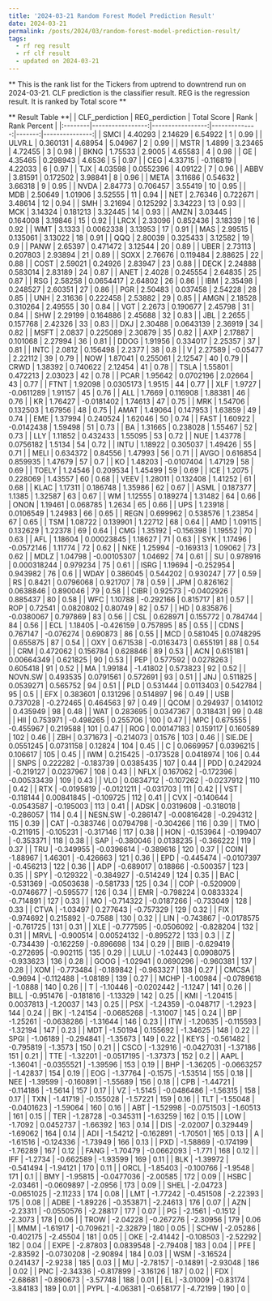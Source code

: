 ```yaml
---
title: '2024-03-21 Random Forest Model Prediction Result'
date: 2024-03-21
permalink: /posts/2024/03/random-forest-model-prediction-result/
tags:
  - rf reg result
  - rf clf result
  - updated on 2024-03-21
---
```

** This is the rank list for the Tickers from uptrend to downtrend run on 2024-03-21. CLF prediction is the classifier result. REG is the regression result. It is ranked by Total score ** 



** Result Table **|         |   CLF_perdiction |   REG_perdiction |   Total Score |   Rank |   Rank Percent |
|:--------|-----------------:|-----------------:|--------------:|-------:|---------------:|
| SMCI    |       4.40293    |      2.14629     |    6.54922    |      1 |           0.99 |
| ULVR.L  |       0.360131   |      4.68954     |    5.04967    |      2 |           0.99 |
| MSTR    |       1.4899     |      3.23465     |    4.72455    |      3 |           0.98 |
| BKNG    |       1.75533    |      2.9005      |    4.65583    |      4 |           0.98 |
| GE      |       4.35465    |      0.298943    |    4.6536     |      5 |           0.97 |
| CEG     |       4.33715    |     -0.116819    |    4.22033    |      6 |           0.97 |
| TJX     |       4.03598    |      0.0552396   |    4.09122    |      7 |           0.96 |
| ABBV    |       3.81591    |      0.172502    |    3.98841    |      8 |           0.96 |
| META    |       3.11686    |      0.54632     |    3.66318    |      9 |           0.95 |
| NVDA    |       2.84773    |      0.706457    |    3.55419    |     10 |           0.95 |
| MDB     |       2.50649    |      1.01906     |    3.52555    |     11 |           0.94 |
| NET     |       2.76346    |      0.722671    |    3.48614    |     12 |           0.94 |
| SMH     |       3.21694    |      0.125292    |    3.34223    |     13 |           0.93 |
| MCK     |       3.14324    |      0.181213    |    3.32445    |     14 |           0.93 |
| AMZN    |       3.03445    |      0.164008    |    3.19846    |     15 |           0.92 |
| LRCX    |       2.33096    |      0.852436    |    3.18339    |     16 |           0.92 |
| WMT     |       3.1333     |      0.0062338   |    3.13953    |     17 |           0.91 |
| MAS     |       2.99515    |      0.135061    |    3.13022    |     18 |           0.91 |
| QQQ     |       2.80039    |      0.325433    |    3.12582    |     19 |           0.9  |
| PANW    |       2.65397    |      0.471472    |    3.12544    |     20 |           0.89 |
| UBER    |       2.73113    |      0.207803    |    2.93894    |     21 |           0.89 |
| SOXX    |       2.76676    |      0.119484    |    2.88625    |     22 |           0.88 |
| COST    |       2.59021    |      0.24926     |    2.83947    |     23 |           0.88 |
| DECK    |       2.24888    |      0.583014    |    2.83189    |     24 |           0.87 |
| ANET    |       2.4028     |      0.245554    |    2.64835    |     25 |           0.87 |
| RSG     |       2.58258    |      0.0654417   |    2.64802    |     26 |           0.86 |
| IBM     |       2.35498    |      0.248527    |    2.60351    |     27 |           0.86 |
| PGR     |       2.50483    |      0.037458    |    2.54228    |     28 |           0.85 |
| UNH     |       2.31636    |      0.222458    |    2.53882    |     29 |           0.85 |
| AMGN    |       2.18528    |      0.310264    |    2.49555    |     30 |           0.84 |
| VGT     |       2.2673     |      0.190677    |    2.45798    |     31 |           0.84 |
| SHW     |       2.29199    |      0.164886    |    2.45688    |     32 |           0.83 |
| JBL     |       2.2655     |      0.157768    |    2.42326    |     33 |           0.83 |
| DXJ     |       2.30488    |      0.0643139   |    2.36919    |     34 |           0.82 |
| MSFT    |       2.0837     |      0.225089    |    2.30879    |     35 |           0.82 |
| AXP     |       2.17887    |      0.101068    |    2.27994    |     36 |           0.81 |
| DDOG    |       1.91956    |      0.334017    |    2.25357    |     37 |           0.81 |
| INTC    |       2.0812     |      0.156498    |    2.2377     |     38 |           0.8  |
| V       |       2.27589    |     -0.05477     |    2.22112    |     39 |           0.79 |
| NOW     |       1.87041    |      0.255061    |    2.12547    |     40 |           0.79 |
| CRWD    |       1.38392    |      0.740622    |    2.12454    |     41 |           0.78 |
| TSLA    |       1.55801    |      0.472213    |    2.03023    |     42 |           0.78 |
| PCAR    |       1.95642    |      0.0702196   |    2.02664    |     43 |           0.77 |
| FTNT    |       1.92098    |      0.0305173   |    1.9515     |     44 |           0.77 |
| XLF     |       1.9727     |     -0.0611289   |    1.91157    |     45 |           0.76 |
| ALL     |       1.7669     |      0.116908    |    1.88381    |     46 |           0.76 |
| KR      |       1.76427    |     -0.0181402   |    1.74613    |     47 |           0.75 |
| MRK     |       1.54706    |      0.132503    |    1.67956    |     48 |           0.75 |
| AMAT    |       1.49064    |      0.147953    |    1.63859    |     49 |           0.74 |
| EME     |       1.37994    |      0.240524    |    1.62046    |     50 |           0.74 |
| FAST    |       1.60922    |     -0.0142438   |    1.59498    |     51 |           0.73 |
| BA      |       1.31665    |      0.238028    |    1.55467    |     52 |           0.73 |
| LLY     |       1.11852    |      0.432433    |    1.55095    |     53 |           0.72 |
| NUE     |       1.43778    |      0.0756182   |    1.5134     |     54 |           0.72 |
| INTU    |       1.18922    |      0.305037    |    1.49426    |     55 |           0.71 |
| MELI    |       0.634372   |      0.84556     |    1.47993    |     56 |           0.71 |
| AVGO    |       0.616854   |      0.859935    |    1.47679    |     57 |           0.7  |
| KO      |       1.48203    |     -0.0107404   |    1.47129    |     58 |           0.69 |
| TOELY   |       1.24546    |      0.209534    |    1.45499    |     59 |           0.69 |
| ICE     |       1.2075     |      0.228069    |    1.43557    |     60 |           0.68 |
| VEEV    |       1.28011    |      0.132408    |    1.41252    |     61 |           0.68 |
| KLAC    |       1.17311    |      0.186748    |    1.35986    |     62 |           0.67 |
| ASML    |       0.187377   |      1.1385      |    1.32587    |     63 |           0.67 |
| WM      |       1.12555    |      0.189274    |    1.31482    |     64 |           0.66 |
| ONON    |       1.19461    |      0.068785    |    1.2634     |     65 |           0.66 |
| UPS     |       1.23918    |      0.0106549   |    1.24983    |     66 |           0.65 |
| REGN    |       0.699962   |      0.538576    |    1.23854    |     67 |           0.65 |
| TSM     |       1.08722    |      0.139901    |    1.22712    |     68 |           0.64 |
| AMD     |       1.09115    |      0.132629    |    1.22378    |     69 |           0.64 |
| CMG     |       1.35192    |     -0.156398    |    1.19552    |     70 |           0.63 |
| AFL     |       1.18604    |      0.00023845  |    1.18627    |     71 |           0.63 |
| SYK     |       1.17496    |     -0.0572146   |    1.11774    |     72 |           0.62 |
| NKE     |       1.25994    |     -0.169313    |    1.09062    |     73 |           0.62 |
| MDLZ    |       1.04798    |     -0.00105307  |    1.04692    |     74 |           0.61 |
| SU      |       0.978916   |      0.000318244 |    0.979234   |     75 |           0.61 |
| ISRG    |       1.19694    |     -0.252954    |    0.943982   |     76 |           0.6  |
| WDAY    |       0.386045   |      0.544202    |    0.930247   |     77 |           0.59 |
| RS      |       0.8421     |      0.0796068   |    0.921707   |     78 |           0.59 |
| JPM     |       0.826162   |      0.0638846   |    0.890046   |     79 |           0.58 |
| CIBR    |       0.92573    |     -0.0402926   |    0.885437   |     80 |           0.58 |
| WFC     |       1.10788    |     -0.292166    |    0.815717   |     81 |           0.57 |
| ROP     |       0.72541    |      0.0820802   |    0.80749    |     82 |           0.57 |
| HD      |       0.835876   |     -0.0380067   |    0.797869   |     83 |           0.56 |
| CSL     |       0.628971   |      0.155772    |    0.784744   |     84 |           0.56 |
| ECL     |       1.18405    |     -0.426159    |    0.757895   |     85 |           0.55 |
| CDNS    |       0.767147   |     -0.076274    |    0.690873   |     86 |           0.55 |
| MCD     |       0.581045   |      0.0748295   |    0.655875   |     87 |           0.54 |
| OXY     |       0.671538   |     -0.0163473   |    0.655191   |     88 |           0.54 |
| CRM     |       0.472062   |      0.156784    |    0.628846   |     89 |           0.53 |
| ACN     |       0.615181   |      0.00664349  |    0.621825   |     90 |           0.53 |
| PEP     |       0.577592   |      0.0278263   |    0.605418   |     91 |           0.52 |
| MA      |       1.99184    |     -1.41802     |    0.573823   |     92 |           0.52 |
| NOVN.SW |       0.493535   |      0.0791561   |    0.572691   |     93 |           0.51 |
| JNJ     |       0.511825   |      0.0539271   |    0.565752   |     94 |           0.51 |
| PLD     |       0.531444   |      0.0113403   |    0.542784   |     95 |           0.5  |
| EFX     |       0.383601   |      0.131296    |    0.514897   |     96 |           0.49 |
| USB     |       0.737028   |     -0.272465    |    0.464563   |     97 |           0.49 |
| QCOM    |       0.294937   |      0.141012    |    0.435949   |     98 |           0.48 |
| WAT     |       0.283695   |      0.0347367   |    0.318431   |     99 |           0.48 |
| HII     |       0.753971   |     -0.498265    |    0.255706   |    100 |           0.47 |
| MPC     |       0.675555   |     -0.455967    |    0.219588   |    101 |           0.47 |
| ROG     |       0.00147183 |      0.159117    |    0.160589   |    102 |           0.46 |
| ZBH     |       0.371673   |     -0.214073    |    0.1576     |    103 |           0.46 |
| SIE.DE  |       0.0551245  |      0.0731158   |    0.12824    |    104 |           0.45 |
| C       |       0.0669957  |      0.0396215   |    0.106617   |    105 |           0.45 |
| IWM     |       0.215425   |     -0.173528    |    0.0418974  |    106 |           0.44 |
| SNPS    |       0.222282   |     -0.183739    |    0.0385435  |    107 |           0.44 |
| PDD     |       0.242924   |     -0.219127    |    0.0237967  |    108 |           0.43 |
| NFLX    |       0.167062   |     -0.172396    |   -0.00533439 |    109 |           0.43 |
| VLO     |       0.0834712  |     -0.107262    |   -0.0237912  |    110 |           0.42 |
| RTX     |      -0.0195819  |     -0.0121211   |   -0.031703   |    111 |           0.42 |
| VST     |      -0.118144   |      0.00841845  |   -0.109725   |    112 |           0.41 |
| CVX     |      -0.140644   |     -0.0543587   |   -0.195003   |    113 |           0.41 |
| ADSK    |       0.0319608  |     -0.318018    |   -0.286057   |    114 |           0.4  |
| NESN.SW |      -0.286147   |     -0.00816428  |   -0.294312   |    115 |           0.39 |
| CAT     |      -0.383746   |      0.0794798   |   -0.304266   |    116 |           0.39 |
| TMO     |      -0.211915   |     -0.105231    |   -0.317146   |    117 |           0.38 |
| HON     |      -0.153964   |     -0.199407    |   -0.353371   |    118 |           0.38 |
| SAP     |      -0.380046   |      0.0138235   |   -0.366222   |    119 |           0.37 |
| TRU     |      -0.349955   |     -0.0396614   |   -0.389616   |    120 |           0.37 |
| COIN    |      -1.88967    |      1.46301     |   -0.426663   |    121 |           0.36 |
| EPD     |      -0.445474   |     -0.0107397   |   -0.456213   |    122 |           0.36 |
| ADP     |      -0.689017   |      0.18866     |   -0.500357   |    123 |           0.35 |
| SPY     |      -0.129322   |     -0.384927    |   -0.514249   |    124 |           0.35 |
| BAC     |      -0.531369   |     -0.0503638   |   -0.581733   |    125 |           0.34 |
| COP     |      -0.520909   |     -0.0746677   |   -0.595577   |    126 |           0.34 |
| EMR     |      -0.798224   |      0.0833324   |   -0.714891   |    127 |           0.33 |
| MO      |      -0.714322   |     -0.0187266   |   -0.733049   |    128 |           0.33 |
| CTVA    |      -1.03497    |      0.277643    |   -0.757329   |    129 |           0.32 |
| FIX     |      -0.974692   |      0.215892    |   -0.7588     |    130 |           0.32 |
| LIN     |      -0.743867   |     -0.0178575   |   -0.761725   |    131 |           0.31 |
| XLE     |      -0.777595   |     -0.0506092   |   -0.828204   |    132 |           0.31 |
| MRVL    |      -0.900514   |      0.00524132  |   -0.895272   |    133 |           0.3  |
| Z       |      -0.734439   |     -0.162259    |   -0.896698   |    134 |           0.29 |
| BIIB    |      -0.629419   |     -0.272695    |   -0.902115   |    135 |           0.29 |
| LULU    |      -1.02443    |      0.0908075   |   -0.933623   |    136 |           0.28 |
| GOOG    |      -1.02941    |      0.0690296   |   -0.960381   |    137 |           0.28 |
| XOM     |      -0.773484   |     -0.189842    |   -0.963327   |    138 |           0.27 |
| CMCSA   |      -0.9694     |     -0.112488    |   -1.08189    |    139 |           0.27 |
| MCHP    |      -1.00984    |     -0.0789618   |   -1.0888     |    140 |           0.26 |
| T       |      -1.10446    |     -0.0202442   |   -1.1247     |    141 |           0.26 |
| BILL    |      -0.951476   |     -0.181816    |   -1.13329    |    142 |           0.25 |
| KMI     |      -1.20415    |      0.0037813   |   -1.20037    |    143 |           0.25 |
| PSX     |      -1.24359    |     -0.048717    |   -1.2923     |    144 |           0.24 |
| BK      |      -1.24154    |     -0.0685268   |   -1.31007    |    145 |           0.24 |
| BP      |      -1.25261    |     -0.0638286   |   -1.31644    |    146 |           0.23 |
| ITW     |      -1.20635    |     -0.115593    |   -1.32194    |    147 |           0.23 |
| MDT     |      -1.50194    |      0.155692    |   -1.34625    |    148 |           0.22 |
| SPGI    |      -1.06189    |     -0.294841    |   -1.35673    |    149 |           0.22 |
| KEYS    |      -0.561482   |     -0.795819    |   -1.3573     |    150 |           0.21 |
| CSCO    |      -1.32916    |     -0.0427031   |   -1.37186    |    151 |           0.21 |
| TTE     |      -1.32201    |     -0.0517195   |   -1.37373    |    152 |           0.2  |
| AAPL    |      -1.36041    |     -0.0355521   |   -1.39596    |    153 |           0.19 |
| BHP     |      -1.36205    |     -0.0663257   |   -1.42837    |    154 |           0.19 |
| EOG     |      -1.37764    |     -0.1575      |   -1.53514    |    155 |           0.18 |
| NEE     |      -1.39599    |     -0.160891    |   -1.55689    |    156 |           0.18 |
| CPB     |      -1.44721    |     -0.114186    |   -1.5614     |    157 |           0.17 |
| VZ      |      -1.5145     |     -0.0486486   |   -1.56315    |    158 |           0.17 |
| TXN     |      -1.41719    |     -0.155028    |   -1.57221    |    159 |           0.16 |
| TLT     |      -1.55048    |     -0.0401623   |   -1.59064    |    160 |           0.16 |
| ABT     |      -1.52998    |     -0.0751503   |   -1.60513    |    161 |           0.15 |
| TER     |      -1.28728    |     -0.345311    |   -1.63259    |    162 |           0.15 |
| LOW     |      -1.7092     |      0.0452737   |   -1.66392    |    163 |           0.14 |
| DIS     |      -2.02007    |      0.329449    |   -1.69062    |    164 |           0.14 |
| ADI     |      -1.54212    |     -0.162891    |   -1.70501    |    165 |           0.13 |
| A       |      -1.61516    |     -0.124336    |   -1.73949    |    166 |           0.13 |
| PXD     |      -1.58869    |     -0.174199    |   -1.76289    |    167 |           0.12 |
| FANG    |      -1.70479    |     -0.0662093   |   -1.771      |    168 |           0.12 |
| IFF     |      -1.2734     |     -0.662589    |   -1.93599    |    169 |           0.11 |
| BLK     |      -1.39972    |     -0.541494    |   -1.94121    |    170 |           0.11 |
| ORCL    |      -1.85403    |     -0.100766    |   -1.9548     |    171 |           0.1  |
| BMY     |      -1.95815    |     -0.0477036   |   -2.00585    |    172 |           0.09 |
| HSBC    |      -2.03461    |     -0.0609897   |   -2.0956     |    173 |           0.09 |
| SHEL    |      -2.04723    |     -0.0651025   |   -2.11233    |    174 |           0.08 |
| LMT     |      -1.77242    |     -0.451508    |   -2.22393    |    175 |           0.08 |
| ADBE    |      -1.89226    |     -0.353871    |   -2.24613    |    176 |           0.07 |
| AZN     |      -2.23311    |     -0.0550576   |   -2.28817    |    177 |           0.07 |
| PG      |      -2.1561     |     -0.1512      |   -2.3073     |    178 |           0.06 |
| TROW    |      -2.04228    |     -0.267276    |   -2.30956    |    179 |           0.06 |
| MMM     |      -1.61917    |     -0.709621    |   -2.32879    |    180 |           0.05 |
| SCHW    |      -2.05286    |     -0.402175    |   -2.45504    |    181 |           0.05 |
| OKE     |      -2.41442    |     -0.108503    |   -2.52292    |    182 |           0.04 |
| EXPE    |      -2.87803    |      0.0839548   |   -2.79408    |    183 |           0.04 |
| PFE     |      -2.83592    |     -0.0730208   |   -2.90894    |    184 |           0.03 |
| WSM     |      -3.16524    |      0.241437    |   -2.9238     |    185 |           0.03 |
| MU      |      -2.78157    |     -0.14891     |   -2.93048    |    186 |           0.02 |
| PNC     |      -2.34336    |     -0.817899    |   -3.16126    |    187 |           0.02 |
| FDX     |      -2.68681    |     -0.890673    |   -3.57748    |    188 |           0.01 |
| EL      |      -3.01009    |     -0.83174     |   -3.84183    |    189 |           0.01 |
| PYPL    |      -4.06381    |     -0.658177    |   -4.72199    |    190 |           0    |